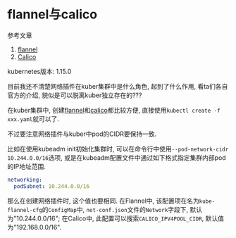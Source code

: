 # flannel与calico

参考文章

1. [flannel](https://coreos.com/flannel/docs/latest/kubernetes.html)
2. [Calico](https://docs.projectcalico.org/v3.8/getting-started/kubernetes/installation/calico#installing-with-the-kubernetes-api-datastore50-nodes-or-less)

kubernetes版本: 1.15.0

目前我还不清楚网络插件在kuber集群中是什么角色, 起到了什么作用, 看ta们各自官方的介绍, 貌似是可以脱离kuber独立存在的???

在kuber集群中, 创建[flannel](https://raw.githubusercontent.com/coreos/flannel/master/Documentation/kube-flannel.yml)和[calico](https://docs.projectcalico.org/v3.8/manifests/calico.yaml)都比较方便, 直接使用`kubectl create -f xxx.yaml`就可以了.

不过要注意网络插件与kuber中pod的CIDR要保持一致. 

比如在使用kubeadm init初始化集群时, 可以在命令行中使用`--pod-network-cidr 10.244.0.0/16`选项, 或是在kubeadm配置文件中通过如下格式指定集群内部pod的IP地址范围.

```yaml
networking:
  podSubnet: 10.244.0.0/16
```

那么在创建网络插件时, 这个值也要相同. 在Flannel中, 该配置项在名为`kube-flannel-cfg`的`ConfigMap`中, `net-conf.json`文件的`Network`字段下, 默认为"10.244.0.0/16"; 在Calico中, 此配置可以搜索`CALICO_IPV4POOL_CIDR`, 默认值为"192.168.0.0/16".
